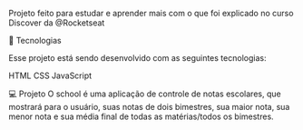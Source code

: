 Projeto feito para estudar e aprender mais com o que foi explicado no curso Discover da @Rocketseat

🚀 Tecnologias 

Esse projeto está sendo desenvolvido com as seguintes tecnologias:

HTML 
CSS 
JavaScript

💻 Projeto O school é uma aplicação de controle de notas escolares, que mostrará para o usuário, suas notas de dois bimestres,
sua maior nota, sua menor nota e sua média final de todas as matérias/todos os bimestres.